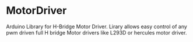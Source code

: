 # MotorDriver
Arduino Library for H-Bridge Motor Driver.
Lirary allows easy control of any pwm driven full H bridge Motor drivers like L293D or hercules motor driver.
